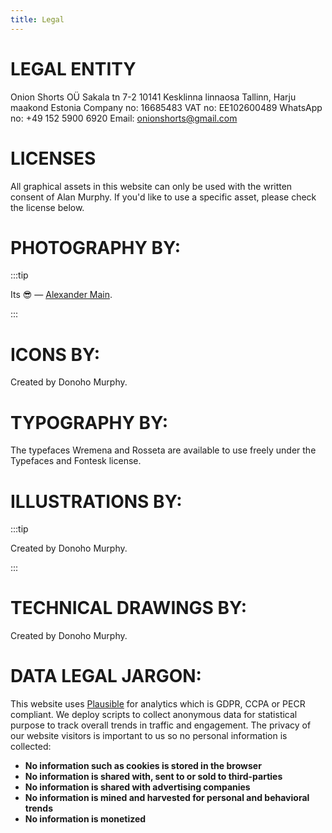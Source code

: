 ```yaml
---
title: Legal
---
```


# LEGAL ENTITY 

Onion Shorts OÜ
Sakala tn 7-2
10141 Kesklinna linnaosa Tallinn, Harju maakond Estonia
Company no: 16685483
VAT no: EE102600489
WhatsApp no: +49 152 5900 6920 
Email: onionshorts@gmail.com


# LICENSES

All graphical assets in this website can only be used with the written consent of Alan Murphy. If you'd like to use a specific asset, please check the license below.

# PHOTOGRAPHY BY: 

:::tip 

Its 😎 — [Alexander Main](https://www.alexandermain.com/).

:::

# ICONS BY:

Created by Donoho Murphy.

# TYPOGRAPHY BY: 

The typefaces Wremena and Rosseta are available to use freely under the Typefaces and Fontesk license.

# ILLUSTRATIONS BY:

:::tip 

Created by Donoho Murphy.

:::

# TECHNICAL DRAWINGS BY:

Created by Donoho Murphy.

# DATA LEGAL JARGON: 

This website uses [Plausible](https://plausible.io/) for analytics which is GDPR, CCPA or PECR compliant. We deploy scripts to collect anonymous data for statistical purpose to track overall trends in traffic and engagement. 
The privacy of our website visitors is important to us so no personal information is collected:<br />
- **No information such as cookies is stored in the browser**
- **No information is shared with, sent to or sold to third-parties**
- **No information is shared with advertising companies**
- **No information is mined and harvested for personal and behavioral trends**
- **No information is monetized**